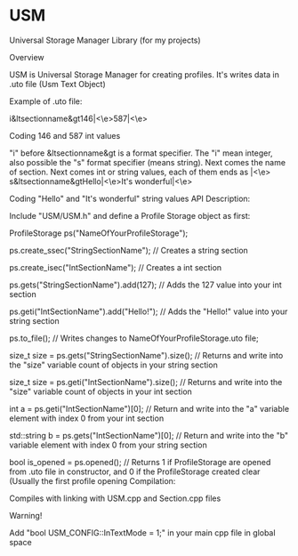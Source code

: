 # USM
Universal Storage Manager Library (for my projects)

Overview

USM is Universal Storage Manager for creating profiles. It's writes data in .uto file (Usm Text Object)

Example of .uto file:

i&ltsectionname&gt146|<\e>587|<\e>

Coding 146 and 587 int values

"i" before &ltsectionname&gt is a format specifier. The "i" mean integer, also possible the "s" format specifier (means string). Next comes the name of section. Next comes int or string values, each of them ends as |<\e>
s&ltsectionname&gtHello|<\e>It's wonderful|<\e>

Coding "Hello" and "It's wonderful" string values
API Description:

Include "USM/USM.h" and define a Profile Storage object as first:

ProfileStorage ps("NameOfYourProfileStorage");

ps.create_ssec("StringSectionName"); // Creates a string section

ps.create_isec("IntSectionName"); // Creates a int section

ps.gets("StringSectionName").add(127); // Adds the 127 value into your int section

ps.geti("IntSectionName").add("Hello!"); // Adds the "Hello!" value into your string section

ps.to_file(); // Writes changes to NameOfYourProfileStorage.uto file;

size_t size = ps.gets("StringSectionName").size(); // Returns and write into the "size" variable count of objects in your string section

size_t size = ps.geti("IntSectionName").size(); // Returns and write into the "size" variable count of objects in your int section

int a = ps.geti("IntSectionName")[0]; // Return and write into the "a" variable element with index 0 from your int section

std::string b = ps.gets("IntSectionName")[0]; // Return and write into the "b" variable element with index 0 from your string section

bool is_opened = ps.opened(); // Returns 1 if ProfileStorage are opened from .uto file in constructor, and 0 if the ProfileStorage created clear (Usually the first profile opening
Compilation:

Compiles with linking with USM.cpp and Section.cpp files

Warning!

Add "bool USM_CONFIG::InTextMode = 1;" in your main cpp file in global space
